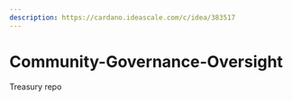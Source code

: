 ```yaml
---
description: https://cardano.ideascale.com/c/idea/383517
---
```


# Community-Governance-Oversight

Treasury repo
